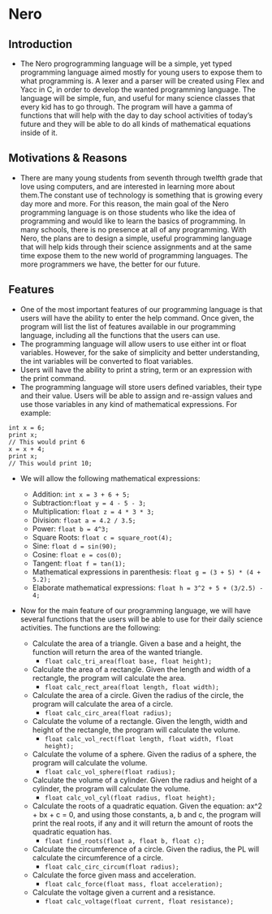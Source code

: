 # Nero

## Introduction ##
* The Nero progrogramming language will be a simple, yet typed programming language aimed mostly for young users to expose them to what programming is. A lexer and a parser will be created using Flex and Yacc in C, in order to develop the wanted programming language. The language will be simple, fun, and useful for many science classes that every kid has to go through. The program will have a gamma of functions that will help with the day to day school activities of today’s future and they will be able to do all kinds of mathematical equations inside of it.

## Motivations & Reasons ##
* There are many young students from seventh through twelfth grade that love using computers, and are interested in learning more about them.The constant use of technology is something that is growing every day more and more. For this reason, the main goal of the Nero programming language is on those students who like the idea of programming and would like to learn the basics of programming. In many schools, there is no presence at all of any programming. With Nero, the plans are to design a simple, useful programming language that will help kids through their science assignments and at the same time expose them to the new world of programming languages. The more programmers we have, the better for our future. 

## Features ##
* One of the most important features of our programming language is that users will have the ability to enter the help command. Once given, the program will list the list of features available in our programming language, including all the functions that the users can use.
* The programming language will allow users to use either int or float variables. However, for the sake of simplicity and better understanding, the int variables will be converted to float variables. 
* Users will have the ability to print a string, term or an expression with the print command.
* The programming language will store users defined variables, their type and their value. Users will be able to assign and re-assign values and use those variables in any kind of mathematical expressions. For example:
```
int x = 6;
print x;
// This would print 6
x = x + 4;
print x;
// This would print 10;
```

* We will allow the following mathematical expressions:
    * Addition: ```int x = 3 + 6 + 5;```
    * Subtraction:```float y = 4 - 5 - 3;```
    * Multiplication: ```float z = 4 * 3 * 3;```
    * Division: ```float a = 4.2 / 3.5;```
    * Power: ```float b = 4^3;```
    * Square Roots: ```float c = square_root(4); ```
    * Sine: ```float d = sin(90);```
    * Cosine: ```float e = cos(0);```
    * Tangent: ```float f = tan(1);```
    * Mathematical expressions in parenthesis: ```float g = (3 + 5) * (4 + 5.2);```
    * Elaborate mathematical expressions: ```float h = 3^2 + 5 + (3/2.5) - 4;```

* Now for the main feature of our programming language, we will have several functions that the users will be able to use for their daily science activities. The functions are the following:
    * Calculate the area of a triangle. Given a base and a height, the function will return the area of the wanted triangle.
         * ```float calc_tri_area(float base, float height);```
    * Calculate the area of a rectangle. Given the length and width of a rectangle, the program will calculate the area.
         * ```float calc_rect_area(float length, float width);```
    * Calculate the area of a circle. Given the radius of the circle, the program will calculate the area of a circle.
         * ```float calc_circ_area(float radius);```
    * Calculate the volume of a rectangle. Given the length, width and height of the rectangle, the program will calculate the volume.
         * ```float calc_vol_rect(float length, float width, float height);```
    * Calculate the volume of a sphere. Given the radius of a sphere, the program will calculate the volume.
         * ```float calc_vol_sphere(float radius);```
    * Calculate the volume of a cylinder. Given the radius and height of a cylinder, the program will calculate the volume.
         * ```float calc_vol_cyl(float radius, float height);```
    * Calculate the roots of a quadratic equation. Given the equation: ax^2 + bx + c = 0, and using those constants, a, b and c, the program will print the real roots, if any and it will return the amount of roots the quadratic equation has.
         * ```float find_roots(float a, float b, float c); ```
    * Calculate the circumference of a circle. Given the radius, the PL will calculate the circumference of a circle.
         * ```float calc_circ_circum(float radius);```
    * Calculate the force given mass and acceleration.
         * ```float calc_force(float mass, float acceleration);```
    * Calculate the voltage given a current and a resistance.
         * ```float calc_voltage(float current, float resistance);```

